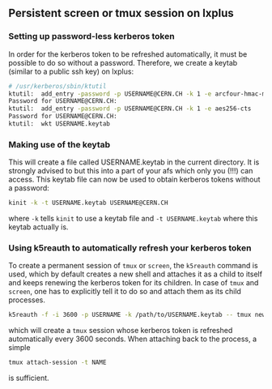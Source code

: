 ## Persistent screen or tmux session on lxplus

### Setting up password-less kerberos token

In order for the kerberos token to be refreshed automatically, it must be possible to do so without a password.
Therefore, we create a keytab (similar to a public ssh key) on lxplus:
```bash
# /usr/kerberos/sbin/ktutil
ktutil:  add_entry -password -p USERNAME@CERN.CH -k 1 -e arcfour-hmac-md5
Password for USERNAME@CERN.CH: 
ktutil:  add_entry -password -p USERNAME@CERN.CH -k 1 -e aes256-cts
Password for USERNAME@CERN.CH: 
ktutil:  wkt USERNAME.keytab
```
### Making use of the keytab
This will create a file called USERNAME.keytab in the current directory. It is strongly advised to but this into a part of your afs which only you (!!!) can access.
This keytab file can now be used to obtain kerberos tokens without a password:
```bash
kinit -k -t USERNAME.keytab USERNAME@CERN.CH
```
where `-k` tells `kinit` to use a keytab file and `-t USERNAME.keytab` where this keytab actually is.
### Using k5reauth to automatically refresh your kerberos token
To create a permanent session of `tmux` or `screen`, the `k5reauth` command is used, which by default creates a new shell and attaches it as a child to itself and keeps
renewing the kerberos token for its children. In case of `tmux` and `screen`, one has to explicitly tell it to do so and attach them as its child processes.

```bash
k5reauth -f -i 3600 -p USERNAME -k /path/to/USERNAME.keytab -- tmux new-session -s NAME
```
which will create a `tmux` session whose kerberos token is refreshed automatically every 3600 seconds. When attaching back to the process, a simple
```bash
tmux attach-session -t NAME
```
is sufficient.
